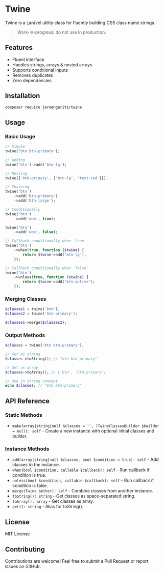 # Twine

Twine is a Laravel utility class for fluently building CSS class name strings.

> Work-in-progress: do not use in production.

## Features

- Fluent interface
- Handles strings, arrays & nested arrays
- Supports conditional inputs
- Removes duplicates
- Zero dependencies

## Installation

```bash
composer require jeroengerits/twine
```

## Usage

### Basic Usage

```php
// Simple
twine('btn btn-primary');

// Adding
twine('btn')->add('btn-lg');

// Nesting
twine(['btn-primary', ['btn-lg', 'text-red']]);

// Chaining
twine('btn')
    ->add('btn-primary')
    ->add('btn-large');

// Conditionally
twine('btn')
    ->add('wow', true);

twine('btn')
    ->add('wow', false);

// Callback conditionally when `true`
twine('btn')
    ->when(true, function ($twine) {
        return $twine->add('btn-lg');
    });

// Callback conditionally when `false`
twine('btn')
    ->unless(true, function ($twine) {
        return $twine->add('btn-active');
    });
```

### Merging Classes

```php
$classes1 = twine('btn');
$classes2 = twine('btn-primary');

$classes1->merge($classes2);
```

### Output Methods

```php
$classes = twine('btn btn-primary');

// Get as string
$classes->toString(); // "btn btn-primary"

// Get as array
$classes->toArray(); // ['btn', 'btn-primary']

// Use in string context
echo $classes; // "btn btn-primary"
```

## API Reference

### Static Methods

- `make(array|string|null $classes = '', ?TwineClassesBuilder $builder = null): self` - Create a new instance with optional initial classes and builder.

### Instance Methods

- `add(array|string|null $classes, bool $condition = true): self` - Add classes to the instance.
- `when(bool $condition, callable $callback): self` - Run callback if condition is true.
- `unless(bool $condition, callable $callback): self` - Run callback if condition is false.
- `merge(Twine $other): self` - Combine classes from another instance.
- `toString(): string` - Get classes as space-separated string.
- `toArray(): array` - Get classes as array.
- `get(): string` - Alias for toString().

## License

MIT License

## Contributing

Contributions are welcome! Feel free to submit a Pull Request or report issues on GitHub.
